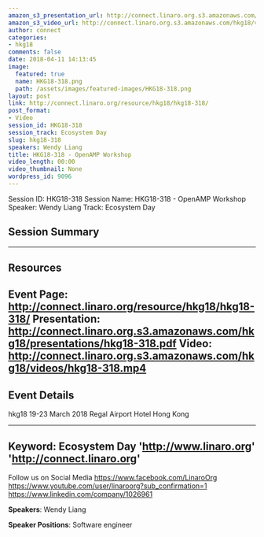 ```yaml
---
amazon_s3_presentation_url: http://connect.linaro.org.s3.amazonaws.com/hkg18/presentations/hkg18-318.pdf
amazon_s3_video_url: http://connect.linaro.org.s3.amazonaws.com/hkg18/videos/hkg18-318.mp4
author: connect
categories:
- hkg18
comments: false
date: 2018-04-11 14:13:45
image:
  featured: true
  name: HKG18-318.png
  path: /assets/images/featured-images/HKG18-318.png
layout: post
link: http://connect.linaro.org/resource/hkg18/hkg18-318/
post_format:
- Video
session_id: HKG18-318
session_track: Ecosystem Day
slug: hkg18-318
speakers: Wendy Liang
title: HKG18-318 - OpenAMP Workshop
video_length: 00:00
video_thumbnail: None
wordpress_id: 9096
---
```


Session ID: HKG18-318
Session Name: HKG18-318 - OpenAMP Workshop
Speaker: Wendy Liang
Track: Ecosystem Day


## Session Summary

---------------------------------------------------
## Resources
Event Page: http://connect.linaro.org/resource/hkg18/hkg18-318/
Presentation: http://connect.linaro.org.s3.amazonaws.com/hkg18/presentations/hkg18-318.pdf
Video: http://connect.linaro.org.s3.amazonaws.com/hkg18/videos/hkg18-318.mp4
 ---------------------------------------------------
## Event Details
hkg18
19-23 March 2018 
Regal Airport Hotel Hong Kong

---------------------------------------------------
Keyword: Ecosystem Day
'http://www.linaro.org'
'http://connect.linaro.org'
---------------------------------------------------
Follow us on Social Media
https://www.facebook.com/LinaroOrg
https://www.youtube.com/user/linaroorg?sub_confirmation=1
https://www.linkedin.com/company/1026961

**Speakers**: Wendy Liang

**Speaker Positions**: Software engineer